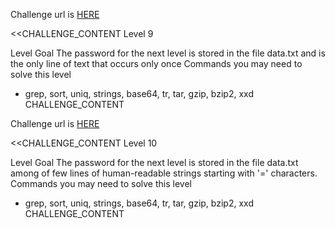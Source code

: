 Challenge url is <a href="http://www.overthewire.org/wargames/bandit/bandit9.shtml">HERE</a>

<<CHALLENGE_CONTENT
Level 9

Level Goal
The password for the next level is stored in the file data.txt and is the only line of text that occurs only once
Commands you may need to solve this level
 - grep, sort, uniq, strings, base64, tr, tar, gzip, bzip2, xxd
CHALLENGE_CONTENT

Challenge url is <a href="http://www.overthewire.org/wargames/bandit/bandit10.shtml">HERE</a>

<<CHALLENGE_CONTENT
Level 10

Level Goal
The password for the next level is stored in the file data.txt among of few lines of human-readable strings starting with '=' characters.
Commands you may need to solve this level
 - grep, sort, uniq, strings, base64, tr, tar, gzip, bzip2, xxd
CHALLENGE_CONTENT